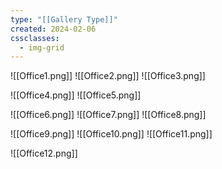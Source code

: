 ```yaml
---
type: "[[Gallery Type]]"
created: 2024-02-06
cssclasses:
  - img-grid
---
```

![[Office1.png]]
![[Office2.png]]
![[Office3.png]]

![[Office4.png]]
![[Office5.png]]

![[Office6.png]]
![[Office7.png]]
![[Office8.png]]

![[Office9.png]]
![[Office10.png]]
![[Office11.png]]

![[Office12.png]]
